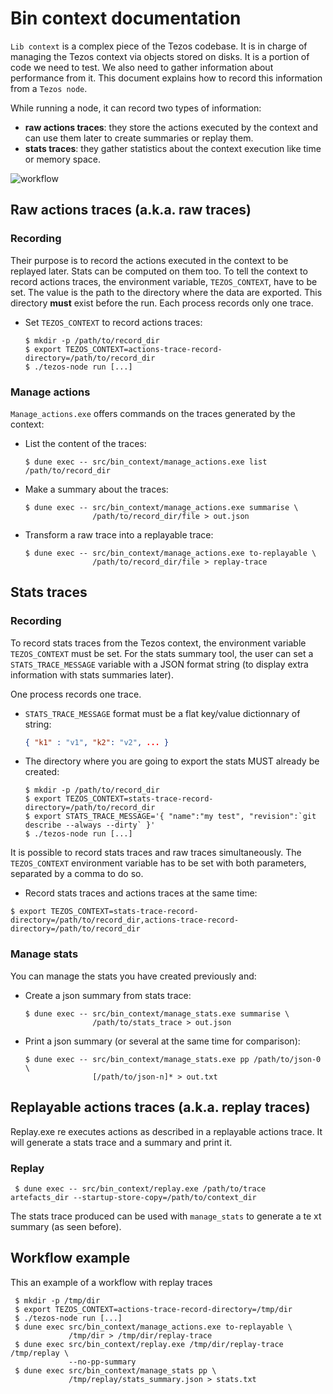 # Bin context documentation

`Lib context` is a complex piece of the Tezos codebase. It is in charge of
managing the Tezos context via objects stored on disks. It is a portion of
code we need to test. We also need to gather information about performance
from it. This document explains how to record this information from a
`Tezos node`.

While running a node, it can record two types of information:
 - __raw actions traces__: they store the actions executed by the context and
   can use them later to create summaries or replay them.
 - __stats traces__: they gather statistics about the context execution like
   time or memory space.

![workflow](https://i.imgur.com/aVFVogY.png)

## Raw actions traces (a.k.a. raw traces)

### Recording

Their purpose is to record the actions executed in the context to be replayed
later. Stats can be computed on them too. To tell the context to record actions
traces, the environment variable, `TEZOS_CONTEXT`, have to be set. The value is
the path to the directory where the data are exported. This directory **must**
exist before the run. Each process records only one trace.

* Set `TEZOS_CONTEXT` to record actions traces:
  ```shell
  $ mkdir -p /path/to/record_dir
  $ export TEZOS_CONTEXT=actions-trace-record-directory=/path/to/record_dir
  $ ./tezos-node run [...]
  ```

### Manage actions

`Manage_actions.exe` offers commands on the traces generated by the context:

* List the content of the traces:
  ```shell
  $ dune exec -- src/bin_context/manage_actions.exe list /path/to/record_dir
  ```
* Make a summary about the traces:
  ```shell
  $ dune exec -- src/bin_context/manage_actions.exe summarise \
                 /path/to/record_dir/file > out.json
  ```
* Transform a raw trace into a replayable trace:
  ```shell
  $ dune exec -- src/bin_context/manage_actions.exe to-replayable \
                 /path/to/record_dir/file > replay-trace
  ```

## Stats traces

### Recording

To record stats traces from the Tezos context, the environment variable
`TEZOS_CONTEXT` must be set. For the stats summary tool, the user can set
a `STATS_TRACE_MESSAGE` variable with a JSON format string (to display extra
information with stats summaries later).

One process records one trace.

* `STATS_TRACE_MESSAGE` format must be a flat key/value dictionnary of string:
  ```json
  { "k1" : "v1", "k2": "v2", ... }
  ```
* The directory where you are going to export the stats MUST already be created:
  ```shell
  $ mkdir -p /path/to/record_dir
  $ export TEZOS_CONTEXT=stats-trace-record-directory=/path/to/record_dir
  $ export STATS_TRACE_MESSAGE='{ "name":"my test", "revision":`git describe --always --dirty` }'
  $ ./tezos-node run [...]
  ```

It is possible to record stats traces and raw traces simultaneously. The
`TEZOS_CONTEXT` environment variable has to be set with both parameters,
separated by a comma to do so.

* Record stats traces and actions traces at the same time:
```shell
$ export TEZOS_CONTEXT=stats-trace-record-directory=/path/to/record_dir,actions-trace-record-directory=/path/to/record_dir
```

### Manage stats

You can manage the stats you have created previously and:

* Create a json summary from stats trace:
  ```shell
  $ dune exec -- src/bin_context/manage_stats.exe summarise \
                 /path/to/stats_trace > out.json
  ```

* Print a json summary (or several at the same time for comparison):
  ```shell
  $ dune exec -- src/bin_context/manage_stats.exe pp /path/to/json-0 \
                 [/path/to/json-n]* > out.txt
  ```

## Replayable actions traces (a.k.a. replay traces)

Replay.exe re executes actions as described in a replayable actions trace. It
will generate a stats trace and a summary and print it.

### Replay

```shell
 $ dune exec -- src/bin_context/replay.exe /path/to/trace artefacts_dir --startup-store-copy=/path/to/context_dir
```

The stats trace produced can be used with `manage_stats` to generate a te
xt summary (as seen before).

## Workflow example

This an example of a workflow with replay traces
```shell
 $ mkdir -p /tmp/dir
 $ export TEZOS_CONTEXT=actions-trace-record-directory=/tmp/dir
 $ ./tezos-node run [...]
 $ dune exec src/bin_context/manage_actions.exe to-replayable \
             /tmp/dir > /tmp/dir/replay-trace
 $ dune exec src/bin_context/replay.exe /tmp/dir/replay-trace /tmp/replay \
             --no-pp-summary
 $ dune exec src/bin_context/manage_stats pp \
             /tmp/replay/stats_summary.json > stats.txt
```
